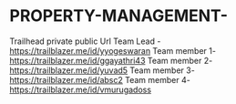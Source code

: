# PROPERTY-MANAGEMENT-
Trailhead private public Url
Team Lead - https://trailblazer.me/id/yyogeswaran
Team member 1-https://trailblazer.me/id/ggayathri43
Team member 2-https://trailblazer.me/id/yuvad5
Team member 3-https://trailblazer.me/id/absc2
Team member 4- https://trailblazer.me/id/vmurugadoss
